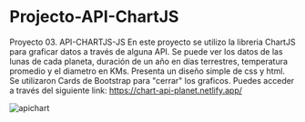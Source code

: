 # Projecto-API-ChartJS
Proyecto 03. API-CHARTJS-JS
En este proyecto se utilizo la libreria ChartJS para graficar datos a través de alguna API. Se puede ver los datos de las lunas de cada planeta, 
duración de un año en días terrestres, temperatura promedio y el diametro en KMs. Presenta un diseño simple de css y html. Se utilizaron Cards de Bootstrap 
para "cerrar" los graficos.
Puedes acceder a través del siguiente link: 
https://chart-api-planet.netlify.app/

![apichart](https://user-images.githubusercontent.com/75914262/188286164-919aeed8-42a9-4344-b102-10c62cd6dc5c.jpg)
